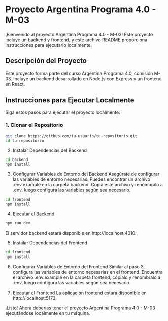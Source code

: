 # Proyecto Argentina Programa 4.0 - M-03

¡Bienvenido al proyecto Argentina Programa 4.0 - M-03! Este proyecto incluye un backend y frontend, y este archivo README proporciona instrucciones para ejecutarlo localmente.

## Descripción del Proyecto

Este proyecto forma parte del curso Argentina Programa 4.0, comisión M-03. Incluye un backend desarrollado en Node.js con Express y un frontend en React.

## Instrucciones para Ejecutar Localmente

Siga estos pasos para ejecutar el proyecto localmente:

### 1. Clonar el Repositorio

```bash
git clone https://github.com/tu-usuario/tu-repositorio.git
cd tu-repositorio
````
2. Instalar Dependencias del Backend

```bash
cd backend
npm install
````
3. Configurar Variables de Entorno del Backend
Asegúrate de configurar las variables de entorno necesarias. Puedes encontrar un archivo .env.example en la carpeta backend. Copia este archivo y renómbralo a .env, luego configura las variables según sea necesario.
```bash
cd frontend
npm install
````
4. Ejecutar el Backend
```bash
npm run dev
````
El servidor backend estará disponible en http://localhost:4010.

5. Instalar Dependencias del Frontend
```bash
cd frontend
npm install
````
6. Configurar Variables de Entorno del Frontend
Similar al paso 3, configura las variables de entorno necesarias en el frontend. Encuentra el archivo .env.example en la carpeta frontend, cópialo y renómbralo a .env, luego configura las variables según sea necesario.

7. Ejecutar el Frontend
La aplicación frontend estará disponible en http://localhost:5173.

¡Listo! Ahora deberías tener el proyecto Argentina Programa 4.0 - M-03 ejecutándose localmente en tu máquina.
